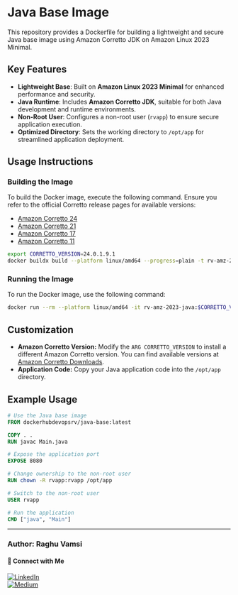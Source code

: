 # Java Base Image

This repository provides a Dockerfile for building a lightweight and secure Java base image using Amazon Corretto JDK on Amazon Linux 2023 Minimal.

## Key Features

- **Lightweight Base**: Built on **Amazon Linux 2023 Minimal** for enhanced performance and security.
- **Java Runtime**: Includes **Amazon Corretto JDK**, suitable for both Java development and runtime environments.
- **Non-Root User**: Configures a non-root user (`rvapp`) to ensure secure application execution.
- **Optimized Directory**: Sets the working directory to `/opt/app` for streamlined application deployment.

## Usage Instructions

### Building the Image

To build the Docker image, execute the following command. Ensure you refer to the official Corretto release pages for available versions:

- [Amazon Corretto 24](https://github.com/corretto/corretto-24/releases)
- [Amazon Corretto 21](https://github.com/corretto/corretto-21/releases)
- [Amazon Corretto 17](https://github.com/corretto/corretto-17/releases)
- [Amazon Corretto 11](https://github.com/corretto/corretto-11/releases)

```bash
export CORRETTO_VERSION=24.0.1.9.1
docker buildx build --platform linux/amd64 --progress=plain -t rv-amz-2023-java:$CORRETTO_VERSION --build-arg CORRETTO_VERSION=$CORRETTO_VERSION .
```

### Running the Image

To run the Docker image, use the following command:

```bash
docker run --rm --platform linux/amd64 -it rv-amz-2023-java:$CORRETTO_VERSION
```

## Customization

- **Amazon Corretto Version:** Modify the `ARG CORRETTO_VERSION` to install a different Amazon Corretto version. You can find available versions at [Amazon Corretto Downloads](https://docs.aws.amazon.com/corretto/latest/corretto-11-ug/downloads-list.html).
- **Application Code:** Copy your Java application code into the `/opt/app` directory.

## Example Usage

```Dockerfile
# Use the Java base image
FROM dockerhubdevopsrv/java-base:latest

COPY . .
RUN javac Main.java

# Expose the application port
EXPOSE 8080

# Change ownership to the non-root user
RUN chown -R rvapp:rvapp /opt/app

# Switch to the non-root user
USER rvapp

# Run the application
CMD ["java", "Main"]
```

---

### Author: Raghu Vamsi

#### 🔗 Connect with Me
[![LinkedIn](https://img.shields.io/badge/-LinkedIn-blue?style=flat&logo=LinkedIn&logoColor=white&link=https://www.linkedin.com/in/devops-rv/)](https://www.linkedin.com/in/devops-rv/)  
[![Medium](https://img.shields.io/badge/-Medium-000000?style=flat&labelColor=000000&logo=Medium&link=https://medium.com/@DevOps-Rv)](https://medium.com/@DevOps-Rv)